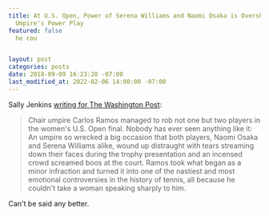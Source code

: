 ```yaml
---
title: At U.S. Open, Power of Serena Williams and Naomi Osaka is Overshadowed by an
  Umpire's Power Play
featured: false
  he cou


layout: post
categories: posts
date: 2018-09-09 16:23:28 -07:00
last_modified_at: 2022-02-06 14:00:00 -07:00
---
```


Sally Jenkins [writing for The Washington Post](https://www.washingtonpost.com/sports/tennis/at-us-open-power-of-serena-williams-and-naomi-osaka-is-overshadowed-by-an-umpires-power-play/2018/09/08/edbf46c8-b3b4-11e8-a20b-5f4f84429666_story.html?utm_term=.e50e8ba1073a):

> Chair umpire Carlos Ramos managed to rob not one but two players in the women's U.S. Open final. Nobody has ever seen anything like it: An umpire so wrecked a big occasion that both players, Naomi Osaka and Serena Williams alike, wound up distraught with tears streaming down their faces during the trophy presentation and an incensed crowd screamed boos at the court. Ramos took what began as a minor infraction and turned it into one of the nastiest and most emotional controversies in the history of tennis, all because he couldn't take a woman speaking sharply to him.

Can't be said any better.

